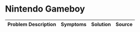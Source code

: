 # Nintendo Gameboy

| Problem Description | Symptoms | Solution | Source |
| ------------------- | -------- | -------- | ------ |